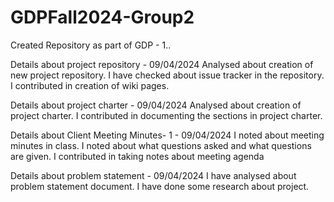 # GDPFall2024-Group2
Created Repository as part of GDP - 1..

Details about project repository - 09/04/2024
Analysed about creation of new project repository. I have checked about issue tracker in the repository. I contributed in creation of wiki pages.

Details about project charter - 09/04/2024
Analysed about creation of  project charter. I contributed in documenting the sections in project charter.

Details about Client Meeting Minutes- 1  - 09/04/2024
I noted about meeting minutes in class. I noted about what questions asked and what questions are given. I contributed in taking notes about meeting agenda

Details about problem statement - 09/04/2024
I have analysed about problem statement document. I have done some research about project. 

